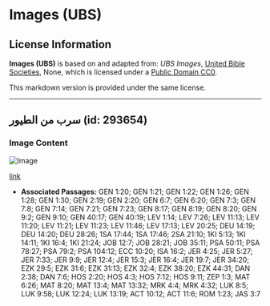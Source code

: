 # Images (UBS)

## License Information

**Images (UBS)** is based on and adapted from: _UBS Images_, [United Bible Societies](https://unitedbiblesocieties.org/), None, which is licensed under a [Public Domain CC0](https://creativecommons.org/public-domain/cc0/).

This markdown version is provided under the same license.



--------------------------------

## سرب من الطيور (id: 293654)

### Image Content

![Image](https://cdn.aquifer.bible/aquifer-content/resources/Media/WEB-0237_flock_of_birds.jpg)

[link](https://cdn.aquifer.bible/aquifer-content/resources/Media/WEB-0237_flock_of_birds.jpg)

* **Associated Passages:** GEN 1:20; GEN 1:21; GEN 1:22; GEN 1:26; GEN 1:28; GEN 1:30; GEN 2:19; GEN 2:20; GEN 6:7; GEN 6:20; GEN 7:3; GEN 7:8; GEN 7:14; GEN 7:21; GEN 7:23; GEN 8:17; GEN 8:19; GEN 8:20; GEN 9:2; GEN 9:10; GEN 40:17; GEN 40:19; LEV 1:14; LEV 7:26; LEV 11:13; LEV 11:20; LEV 11:21; LEV 11:23; LEV 11:46; LEV 17:13; LEV 20:25; DEU 14:19; DEU 14:20; DEU 28:26; 1SA 17:44; 1SA 17:46; 2SA 21:10; 1KI 5:13; 1KI 14:11; 1KI 16:4; 1KI 21:24; JOB 12:7; JOB 28:21; JOB 35:11; PSA 50:11; PSA 78:27; PSA 79:2; PSA 104:12; ECC 10:20; ISA 16:2; JER 4:25; JER 5:27; JER 7:33; JER 9:9; JER 12:4; JER 15:3; JER 16:4; JER 19:7; JER 34:20; EZK 29:5; EZK 31:6; EZK 31:13; EZK 32:4; EZK 38:20; EZK 44:31; DAN 2:38; DAN 7:6; HOS 2:20; HOS 4:3; HOS 7:12; HOS 9:11; ZEP 1:3; MAT 6:26; MAT 8:20; MAT 13:4; MAT 13:32; MRK 4:4; MRK 4:32; LUK 8:5; LUK 9:58; LUK 12:24; LUK 13:19; ACT 10:12; ACT 11:6; ROM 1:23; JAS 3:7

